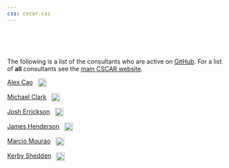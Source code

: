```yaml
---
css: cscar.css
---
```


<br>
<br>
<br>

The following is a list of the consultants who are active on [GitHub](https://github.com/CSCAR).  For a list of **all** consultants see the [main CSCAR website](http://cscar.research.umich.edu/about/).

[Alex Cao](https://github.com/caocscar) &nbsp; <img style='vertical-align:middle;' src='https://avatars0.githubusercontent.com/u/14318360?v=3&s=400' width=20px>

[Michael Clark](https://github.com/m-clark) &nbsp; <img style='vertical-align:middle;' src='https://avatars2.githubusercontent.com/u/4720569?v=3&s=400' width=20px>

[Josh Errickson](https://github.com/josherrickson) &nbsp; <img style='vertical-align:middle;' src='https://avatars3.githubusercontent.com/u/1674171?v=3&s=400' width=20px>

[James Henderson](https://github.com/jbhender) &nbsp; <img style='vertical-align:middle;' src='https://avatars2.githubusercontent.com/u/14826537?v=3&s=400' width=20px>

[Marcio Mourao](https://github.com/marcio-mourao) &nbsp; <img style='vertical-align:middle;' src='https://avatars2.githubusercontent.com/u/20603743?v=3&s=400' width=20px>

[Kerby Shedden](https://github.com/kshedden) &nbsp; <img style='vertical-align:middle;' src='https://avatars0.githubusercontent.com/u/2666691?v=3&s=400' width=20px>
